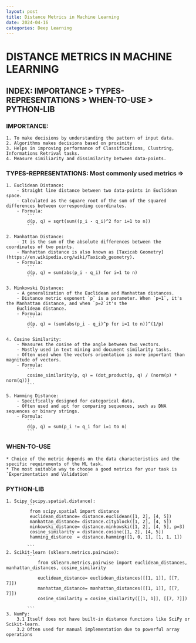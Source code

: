 ```yaml
---
layout: post
title: Distance Metrics in Machine Learning
date: 2024-04-16
categories: Deep Learning
---
```


# DISTANCE METRICS IN MACHINE LEARNING 

## INDEX: IMPORTANCE > TYPES-REPRESENTATIONS > WHEN-TO-USE > PYTHON-LIB

### IMPORTANCE:
    1. To make decisions by understanding the pattern of input data.
    2. Algorithms makes decisions based on proximity
    3. Helps in improving performance of Classifications, Clustring, Informations Retrival tasks.
    4. Measure similiarity and dissimilarity between data-points.
    
### TYPES-REPRESENTATIONS: Most commonly used metrics =>
    1. Euclidean Distance: 
        - Straight line distance between two data-points in Euclidean space.
        - Calculated as the square root of the sum of the squared differences between corresponding coordinates.
        - Formula: 
            ```
            d(p, q) = sqrt(sum((p_i - q_i)^2 for i=1 to n))
            ```       

    2. Manhattan Distance: 
        - It is the sum of the absolute differences between the coordinates of two points.
        - Manhattan distance is also known as [Taxicab Geometry](https://en.wikipedia.org/wiki/Taxicab_geometry).
        - Formula: 
            ```
            d(p, q) = sum(abs(p_i - q_i) for i=1 to n)
            ```

    3. Minkowski Distance:
        - A generalization of the Euclidean and Manhattan distances.
        - Distance metric exponent `p` is a parameter. When `p=1`, it's the Manhattan distance, and when `p=2`it's the 
        Euclidean distance.
        - Formula: 
            ```
            d(p, q) = (sum(abs(p_i - q_i)^p for i=1 to n))^(1/p)
            ```
                    
    4. Cosine Similarity: 
        - Measures the cosine of the angle between two vectors.
        - Mostly used in text mining and document similarity tasks.
        - Often used when the vectors orientation is more important than magnitude of vectors.
        - Formula: 
            ```
            cosine_similarity(p, q) = (dot_product(p, q) / (norm(p) * norm(q)))
            ```
                    
    5. Hamming Distance: 
        - Specifically designed for categorical data. 
        - Often used and apt for comparing sequences, such as DNA sequences or binary strings.
        - Formula: 
            ```
            d(p, q) = sum(p_i != q_i for i=1 to n)
            ```
                    

### WHEN-TO-USE
    * Choice of the metric depends on the data characteristics and the specific requirements of the ML task.
    * The most suitable way to choose a good metrics for your task is `Experimentation and Validation`

### PYTHON-LIB
    
    1. Scipy (scipy.spatial.distance):
            ```
             from scipy.spatial import distance
             euclidean_distance= distance.euclidean([1, 2], [4, 5])
             manhattan_distance= distance.cityblock([1, 2], [4, 5])
             minkowski_distance= distance.minkowski([1, 2], [4, 5], p=3)
             cosine_similarity = distance.cosine([1, 2], [4, 5])
             hamming_distance  = distance.hamming([1, 0, 1], [1, 1, 1])

            ```
    2. Scikit-learn (sklearn.metrics.pairwise):
            ```
                from sklearn.metrics.pairwise import euclidean_distances, manhattan_distances, cosine_similarity
                
                euclidean_distance= euclidean_distances([[1, 1]], [[7, 7]])
                manhattan_distance= manhattan_distances([[1, 1]], [[7, 7]])
                cosine_similarity = cosine_similarity([[1, 1]], [[7, 7]])

            ```
    3. NumPy: 
        3.1 Itself does not have built-in distance functions like SciPy or Scikit-learn.
        3.2 Often used for manual implementation due to powerful array operations